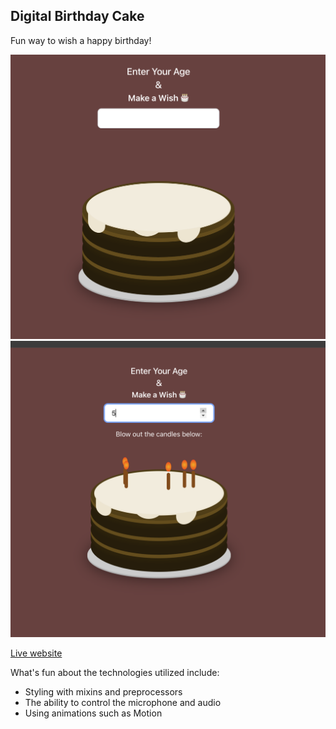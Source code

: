 ## Digital Birthday Cake

Fun way to wish a happy birthday!

![Cake1.png](public/Cake1.png)
![Cake 2.png](public/Cake%202.png)

[Live website](https://digital-birthday-cake.netlify.app/)

What's fun about the technologies utilized include:

- Styling with mixins and preprocessors
- The ability to control the microphone and audio
- Using animations such as Motion
    


